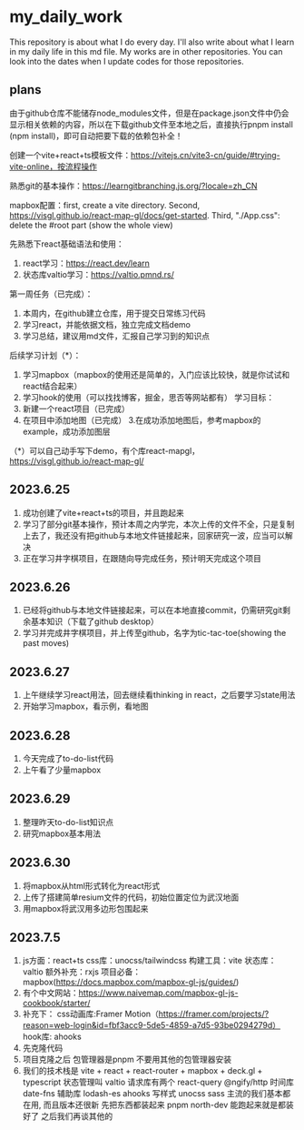 # my_daily_work
This repository is about what I do every day. 
I'll also write about what I learn in my daily life in this md file.
My works are in other repositories. You can look into the dates when I update codes for those repositories.
## plans
由于github仓库不能储存node_modules文件，但是在package.json文件中仍会显示相关依赖的内容，所以在下载github文件至本地之后，直接执行pnpm install (npm install)，即可自动把要下载的依赖包补全！

创建一个vite+react+ts模板文件：https://vitejs.cn/vite3-cn/guide/#trying-vite-online，按流程操作

熟悉git的基本操作：https://learngitbranching.js.org/?locale=zh_CN

mapbox配置：first, create a vite directory. Second, https://visgl.github.io/react-map-gl/docs/get-started. Third, "./App.css": delete the #root part (show the whole view)

先熟悉下react基础语法和使用：
1. react学习：https://react.dev/learn
2. 状态库valtio学习：https://valtio.pmnd.rs/

第一周任务（已完成）：
1. 本周内，在github建立仓库，用于提交日常练习代码
2. 学习react，并能依据文档，独立完成文档demo
3. 学习总结，建议用md文件，汇报自己学习到的知识点

后续学习计划（*）：
1. 学习mapbox（mapbox的使用还是简单的，入门应该比较快，就是你试试和react结合起来）
2. 学习hook的使用（可以找找博客，掘金，思否等网站都有）
学习目标：
1. 新建一个react项目（已完成）
2. 在项目中添加地图（已完成）
3.在成功添加地图后，参考mapbox的example，成功添加图层

（*）可以自己动手写下demo，有个库react-mapgl，https://visgl.github.io/react-map-gl/

## 2023.6.25
1. 成功创建了vite+react+ts的项目，并且跑起来
2. 学习了部分git基本操作，预计本周之内学完，本次上传的文件不全，只是复制上去了，我还没有把github与本地文件链接起来，回家研究一波，应当可以解决
3. 正在学习井字棋项目，在跟随向导完成任务，预计明天完成这个项目
## 2023.6.26
1. 已经将github与本地文件链接起来，可以在本地直接commit，仍需研究git剩余基本知识（下载了github desktop）
2. 学习并完成井字棋项目，并上传至github，名字为tic-tac-toe(showing the past moves)
## 2023.6.27
1. 上午继续学习react用法，回去继续看thinking in react，之后要学习state用法
2. 开始学习mapbox，看示例，看地图
## 2023.6.28
1. 今天完成了to-do-list代码
2. 上午看了少量mapbox
## 2023.6.29
1. 整理昨天to-do-list知识点
2. 研究mapbox基本用法
## 2023.6.30
1. 将mapbox从html形式转化为react形式
2. 上传了搭建简单resium文件的代码，初始位置定位为武汉地面
3. 用mapbox将武汉用多边形包围起来
## 2023.7.5
1. js方面：react+ts
css库：unocss/tailwindcss
构建工具：vite
状态库：valtio
额外补充：rxjs
项目必备：mapbox(https://docs.mapbox.com/mapbox-gl-js/guides/)
2. 有个中文网站：https://www.naivemap.com/mapbox-gl-js-cookbook/starter/
3. 补充下：
  css动画库:Framer Motion（https://framer.com/projects/?reason=web-login&id=fbf3acc9-5de5-4859-a7d5-93be0294279d）
  hook库: ahooks
4. 先克隆代码
5. 项目克隆之后
包管理器是pnpm
不要用其他的包管理器安装
6. 我们的技术栈是 vite + react + react-router + mapbox + deck.gl + typescript
状态管理叫 valtio
请求库有两个 react-query   @ngify/http
时间库 date-fns
辅助库 lodash-es  ahooks
写样式 unocss sass
主流的我们基本都在用, 而且版本还很新
先把东西都装起来
pnpm north-dev  能跑起来就是都装好了
之后我们再谈其他的
